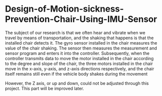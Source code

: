 # Design-of-Motion-sickness-Prevention-Chair-Using-IMU-Sensor

The subject of our research is that we often hear and vibrate when we travel by means of transportation, and the shaking that happens is that the installed chair detects it.
The gyro sensor installed in the chair measures the value of the chair shaking. The sensor then measures the measurement and sensor program and enters it into the controller.
Subsequently, when the controller transmits data to move the motor installed in the chair according to the degree and slope of the chair, 
the three motors installed in the chair move in the x-axis, y-axis, and z-axis directions respectively,
and the chair itself remains still even if the vehicle body shakes during the movement

However, the Z axis, or up and down, could not be adjusted through this project. This part will be improved later.
